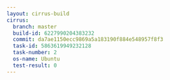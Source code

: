 ```yaml
---
layout: cirrus-build
cirrus:
  branch: master
  build-id: 6227990204383232
  commit: da7ae1150ecc9869a5a183190f884e548957f8f3
  task-id: 5863619949232128
  task-number: 2
  os-name: Ubuntu
  test-result: 0
---
```

